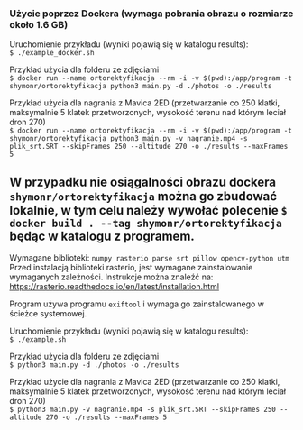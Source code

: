 ### Użycie poprzez Dockera (wymaga pobrania obrazu o rozmiarze około 1.6 GB)

Uruchomienie przykładu (wyniki pojawią się w katalogu results):  
`$ ./example_docker.sh`

Przykład użycia dla folderu ze zdjęciami  
`$ docker run --name ortorektyfikacja --rm -i -v $(pwd):/app/program -t shymonr/ortorektyfikacja python3 main.py -d ./photos -o ./results`

Przykład użycia dla nagrania z Mavica 2ED (przetwarzanie co 250 klatki, maksymalnie 5 klatek przetworzonych, wysokość terenu nad którym leciał dron 270)  
`$ docker run --name ortorektyfikacja --rm -i -v $(pwd):/app/program -t shymonr/ortorektyfikacja python3 main.py -v nagranie.mp4 -s plik_srt.SRT --skipFrames 250 --altitude 270 -o ./results --maxFrames 5`

W przypadku nie osiągalności obrazu dockera `shymonr/ortorektyfikacja` można go zbudować lokalnie, w tym celu należy wywołać polecenie `$ docker build . --tag shymonr/ortorektyfikacja` będąc w katalogu z programem.
---
Wymagane biblioteki:
`numpy rasterio parse srt pillow opencv-python utm`  
Przed instalacją biblioteki rasterio, jest wymagane zainstalowanie wymaganych zależności. Instrukcje można znaleźć na: https://rasterio.readthedocs.io/en/latest/installation.html

Program używa programu `exiftool` i wymaga go zainstalowanego w ścieżce systemowej.

Uruchomienie przykładu (wyniki pojawią się w katalogu results):  
`$ ./example.sh`

Przykład użycia dla folderu ze zdjęciami  
`$ python3 main.py -d ./photos -o ./results`

Przykład użycie dla nagrania z Mavica 2ED (przetwarzanie co 250 klatki, maksymalnie 5 klatek przetworzonych, wysokość terenu nad którym leciał dron 270)  
`$ python3 main.py -v nagranie.mp4 -s plik_srt.SRT --skipFrames 250 --altitude 270 -o ./results --maxFrames 5`